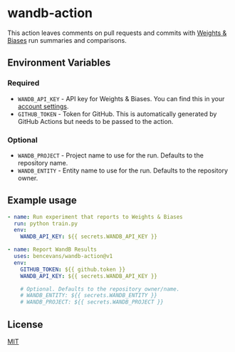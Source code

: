# wandb-action

This action leaves comments on pull requests and commits with [Weights & Biases](https://wandb.ai) run summaries and comparisons.

## Environment Variables

### Required

- `WANDB_API_KEY` - API key for Weights & Biases. You can find this in your [account settings](https://app.wandb.ai/settings).
- `GITHUB_TOKEN` - Token for GitHub. This is automatically generated by GitHub Actions but needs to be passed to the action.

### Optional

- `WANDB_PROJECT` - Project name to use for the run. Defaults to the repository name.
- `WANDB_ENTITY` - Entity name to use for the run. Defaults to the repository owner.

## Example usage

```yml
- name: Run experiment that reports to Weights & Biases
  run: python train.py
  env:
    WANDB_API_KEY: ${{ secrets.WANDB_API_KEY }}

- name: Report WandB Results
  uses: bencevans/wandb-action@v1
  env:
    GITHUB_TOKEN: ${{ github.token }}
    WANDB_API_KEY: ${{ secrets.WANDB_API_KEY }}

    # Optional. Defaults to the repository owner/name.
    # WANDB_ENTITY: ${{ secrets.WANDB_ENTITY }}
    # WANDB_PROJECT: ${{ secrets.WANDB_PROJECT }}
```

## License

[MIT](LICENSE)
